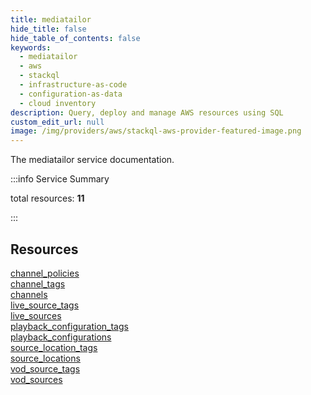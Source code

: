 ```yaml
---
title: mediatailor
hide_title: false
hide_table_of_contents: false
keywords:
  - mediatailor
  - aws
  - stackql
  - infrastructure-as-code
  - configuration-as-data
  - cloud inventory
description: Query, deploy and manage AWS resources using SQL
custom_edit_url: null
image: /img/providers/aws/stackql-aws-provider-featured-image.png
---
```


The mediatailor service documentation.

:::info Service Summary

<div class="row">
<div class="providerDocColumn">
<span>total resources:&nbsp;<b>11</b></span><br />
</div>
</div>

:::

## Resources
<div class="row">
<div class="providerDocColumn">
<a href="/providers/aws/mediatailor/channel_policies/">channel_policies</a><br />
<a href="/providers/aws/mediatailor/channel_tags/">channel_tags</a><br />
<a href="/providers/aws/mediatailor/channels/">channels</a><br />
<a href="/providers/aws/mediatailor/live_source_tags/">live_source_tags</a><br />
<a href="/providers/aws/mediatailor/live_sources/">live_sources</a><br />
<a href="/providers/aws/mediatailor/playback_configuration_tags/">playback_configuration_tags</a>
</div>
<div class="providerDocColumn">
<a href="/providers/aws/mediatailor/playback_configurations/">playback_configurations</a><br />
<a href="/providers/aws/mediatailor/source_location_tags/">source_location_tags</a><br />
<a href="/providers/aws/mediatailor/source_locations/">source_locations</a><br />
<a href="/providers/aws/mediatailor/vod_source_tags/">vod_source_tags</a><br />
<a href="/providers/aws/mediatailor/vod_sources/">vod_sources</a>
</div>
</div>